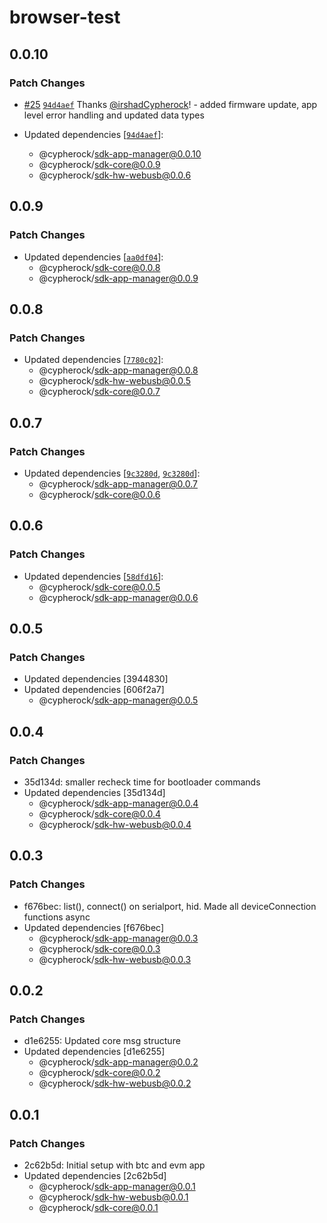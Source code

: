 # browser-test

## 0.0.10

### Patch Changes

- [#25](https://github.com/Cypherock/sdk/pull/25) [`94d4aef`](https://github.com/Cypherock/sdk/commit/94d4aef281617c818745e2eac4bf724bf13dead9) Thanks [@irshadCypherock](https://github.com/irshadCypherock)! - added firmware update, app level error handling and updated data types

- Updated dependencies [[`94d4aef`](https://github.com/Cypherock/sdk/commit/94d4aef281617c818745e2eac4bf724bf13dead9)]:
  - @cypherock/sdk-app-manager@0.0.10
  - @cypherock/sdk-core@0.0.9
  - @cypherock/sdk-hw-webusb@0.0.6

## 0.0.9

### Patch Changes

- Updated dependencies [[`aa0df04`](https://github.com/Cypherock/sdk/commit/aa0df04262c20484d5c745cd4ac1ab5fb6ca6b38)]:
  - @cypherock/sdk-core@0.0.8
  - @cypherock/sdk-app-manager@0.0.9

## 0.0.8

### Patch Changes

- Updated dependencies [[`7780c02`](https://github.com/Cypherock/sdk/commit/7780c02bb1625d5cc5f658c252b83b20ad20324f)]:
  - @cypherock/sdk-app-manager@0.0.8
  - @cypherock/sdk-hw-webusb@0.0.5
  - @cypherock/sdk-core@0.0.7

## 0.0.7

### Patch Changes

- Updated dependencies [[`9c3280d`](https://github.com/Cypherock/sdk/commit/9c3280ded2b7681c2ae8c478b7fe43590ab2bdaf), [`9c3280d`](https://github.com/Cypherock/sdk/commit/9c3280ded2b7681c2ae8c478b7fe43590ab2bdaf)]:
  - @cypherock/sdk-app-manager@0.0.7
  - @cypherock/sdk-core@0.0.6

## 0.0.6

### Patch Changes

- Updated dependencies [[`58dfd16`](https://github.com/Cypherock/sdk/commit/58dfd1600a115d60fb5a96ee8f671ba1b5be0dcf)]:
  - @cypherock/sdk-core@0.0.5
  - @cypherock/sdk-app-manager@0.0.6

## 0.0.5

### Patch Changes

- Updated dependencies [3944830]
- Updated dependencies [606f2a7]
  - @cypherock/sdk-app-manager@0.0.5

## 0.0.4

### Patch Changes

- 35d134d: smaller recheck time for bootloader commands
- Updated dependencies [35d134d]
  - @cypherock/sdk-app-manager@0.0.4
  - @cypherock/sdk-core@0.0.4
  - @cypherock/sdk-hw-webusb@0.0.4

## 0.0.3

### Patch Changes

- f676bec: list(), connect() on serialport, hid. Made all deviceConnection functions async
- Updated dependencies [f676bec]
  - @cypherock/sdk-app-manager@0.0.3
  - @cypherock/sdk-core@0.0.3
  - @cypherock/sdk-hw-webusb@0.0.3

## 0.0.2

### Patch Changes

- d1e6255: Updated core msg structure
- Updated dependencies [d1e6255]
  - @cypherock/sdk-app-manager@0.0.2
  - @cypherock/sdk-core@0.0.2
  - @cypherock/sdk-hw-webusb@0.0.2

## 0.0.1

### Patch Changes

- 2c62b5d: Initial setup with btc and evm app
- Updated dependencies [2c62b5d]
  - @cypherock/sdk-app-manager@0.0.1
  - @cypherock/sdk-hw-webusb@0.0.1
  - @cypherock/sdk-core@0.0.1
